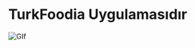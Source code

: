 # TurkFoodia Uygulamasıdır
![GIf](https://github.com/user-attachments/assets/2f621a31-0f08-4f3d-997e-a0a82d94a8f2)
